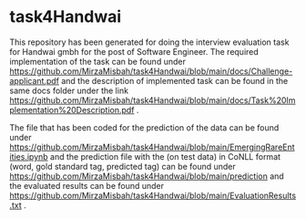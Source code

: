 # task4Handwai
This repository has been generated for doing the interview evaluation task for Handwai gmbh for the post of Software Engineer. The required implementation of the task can be found under https://github.com/MirzaMisbah/task4Handwai/blob/main/docs/Challenge-applicant.pdf and the description of implemented task can be found in the same docs folder under the link https://github.com/MirzaMisbah/task4Handwai/blob/main/docs/Task%20Implementation%20Description.pdf .

The file that has been coded for the prediction of the data can be found under https://github.com/MirzaMisbah/task4Handwai/blob/main/EmergingRareEntities.ipynb and the prediction file with the (on test data) in CoNLL format (word, gold standard tag, predicted tag) can be found under https://github.com/MirzaMisbah/task4Handwai/blob/main/prediction and the evaluated results can be found under https://github.com/MirzaMisbah/task4Handwai/blob/main/EvaluationResults.txt .

